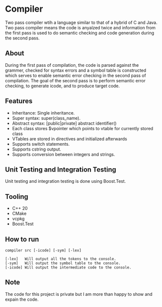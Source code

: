# Compiler
Two pass compiler wtih a language similar to that of a hybrid of C and Java. Two pass compiler means the code is anyalzed twice and information from the first pass is used to do semantic checking and code generation during the second pass.

## About
During the first pass of compilation, the code is parsed against the grammer, checked for syntax errors and a symbol table is constructed which serves to enable semantic error checking in the second pass of compilation.
The goal of the second pass is to perform semantic error checking, to generate icode, and to produce target code.

## Features
- Inheritance: Single inheritance.
- Super syntax: super(class_name).
- Abstract syntax: [public|private] abstract identifier()
- Each class stores $vpointer which points to vtable for currently stored class
- VTables are stored in directives and initialized afterwards
- Supports switch statements.
- Supports cstring output.
- Supports conversion between integers and strings.

## Unit Testing and Integration Testing
Unit testing and integration testing is done using Boost.Test.

## Tooling
- C++ 20
- CMake
- vcpkg
- Boost.Test

## How to run
```
compiler src [-icode] [-sym] [-lex]

[-lex]   Will output all the tokens to the console.
[-sym]   Will output the symbol table to the console.
[-icode] Will output the intermediate code to the console.
```

## Note
The code for this project is private but I am more than happy to show and expain the code.
